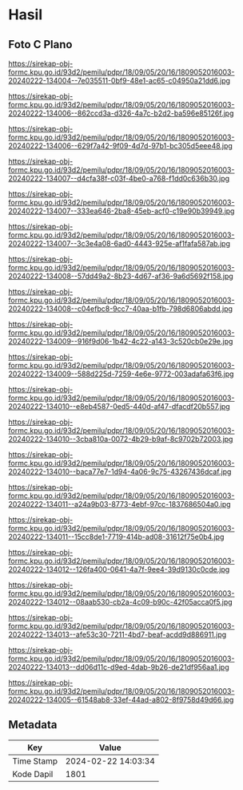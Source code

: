 # Hasil

## Foto C Plano

https://sirekap-obj-formc.kpu.go.id/93d2/pemilu/pdpr/18/09/05/20/16/1809052016003-20240222-134004--7e035511-0bf9-48e1-ac65-c04950a21dd6.jpg

https://sirekap-obj-formc.kpu.go.id/93d2/pemilu/pdpr/18/09/05/20/16/1809052016003-20240222-134006--862ccd3a-d326-4a7c-b2d2-ba596e85126f.jpg

https://sirekap-obj-formc.kpu.go.id/93d2/pemilu/pdpr/18/09/05/20/16/1809052016003-20240222-134006--629f7a42-9f09-4d7d-97b1-bc305d5eee48.jpg

https://sirekap-obj-formc.kpu.go.id/93d2/pemilu/pdpr/18/09/05/20/16/1809052016003-20240222-134007--d4cfa38f-c03f-4be0-a768-f1dd0c636b30.jpg

https://sirekap-obj-formc.kpu.go.id/93d2/pemilu/pdpr/18/09/05/20/16/1809052016003-20240222-134007--333ea646-2ba8-45eb-acf0-c19e90b39949.jpg

https://sirekap-obj-formc.kpu.go.id/93d2/pemilu/pdpr/18/09/05/20/16/1809052016003-20240222-134007--3c3e4a08-6ad0-4443-925e-af1fafa587ab.jpg

https://sirekap-obj-formc.kpu.go.id/93d2/pemilu/pdpr/18/09/05/20/16/1809052016003-20240222-134008--57dd49a2-8b23-4d67-af36-9a6d5692f158.jpg

https://sirekap-obj-formc.kpu.go.id/93d2/pemilu/pdpr/18/09/05/20/16/1809052016003-20240222-134008--c04efbc8-9cc7-40aa-b1fb-798d6806abdd.jpg

https://sirekap-obj-formc.kpu.go.id/93d2/pemilu/pdpr/18/09/05/20/16/1809052016003-20240222-134009--916f9d06-1b42-4c22-a143-3c520cb0e29e.jpg

https://sirekap-obj-formc.kpu.go.id/93d2/pemilu/pdpr/18/09/05/20/16/1809052016003-20240222-134009--588d225d-7259-4e6e-9772-003adafa63f6.jpg

https://sirekap-obj-formc.kpu.go.id/93d2/pemilu/pdpr/18/09/05/20/16/1809052016003-20240222-134010--e8eb4587-0ed5-440d-af47-dfacdf20b557.jpg

https://sirekap-obj-formc.kpu.go.id/93d2/pemilu/pdpr/18/09/05/20/16/1809052016003-20240222-134010--3cba810a-0072-4b29-b9af-8c9702b72003.jpg

https://sirekap-obj-formc.kpu.go.id/93d2/pemilu/pdpr/18/09/05/20/16/1809052016003-20240222-134010--baca77e7-1d94-4a06-9c75-43267436dcaf.jpg

https://sirekap-obj-formc.kpu.go.id/93d2/pemilu/pdpr/18/09/05/20/16/1809052016003-20240222-134011--a24a9b03-8773-4ebf-97cc-1837686504a0.jpg

https://sirekap-obj-formc.kpu.go.id/93d2/pemilu/pdpr/18/09/05/20/16/1809052016003-20240222-134011--15cc8de1-7719-414b-ad08-31612f75e0b4.jpg

https://sirekap-obj-formc.kpu.go.id/93d2/pemilu/pdpr/18/09/05/20/16/1809052016003-20240222-134012--126fa400-0641-4a7f-9ee4-39d9130c0cde.jpg

https://sirekap-obj-formc.kpu.go.id/93d2/pemilu/pdpr/18/09/05/20/16/1809052016003-20240222-134012--08aab530-cb2a-4c09-b90c-42f05acca0f5.jpg

https://sirekap-obj-formc.kpu.go.id/93d2/pemilu/pdpr/18/09/05/20/16/1809052016003-20240222-134013--afe53c30-7211-4bd7-beaf-acdd9d886911.jpg

https://sirekap-obj-formc.kpu.go.id/93d2/pemilu/pdpr/18/09/05/20/16/1809052016003-20240222-134013--dd06d11c-d9ed-4dab-9b26-de21df956aa1.jpg

https://sirekap-obj-formc.kpu.go.id/93d2/pemilu/pdpr/18/09/05/20/16/1809052016003-20240222-134005--61548ab8-33ef-44ad-a802-8f9758d49d66.jpg


## Metadata

| Key        | Value               |
| ---------- | ------------------- |
| Time Stamp | 2024-02-22 14:03:34 |
| Kode Dapil | 1801                |



